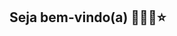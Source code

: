 ## Seja bem-vindo(a) 💜🐺🥀⭐

<!--
**ViDamares/ViDamares** is a ✨ _special_ ✨ repository because its `README.md` (this file) appears on your GitHub profile.

Eu sou a Damares Vitória
-Estou estudando na Alura;
-Estou me desenvolvendo na linguagem JavaScript
-Utilizo este espaço para min ha organização e compartiljhamento dos meus projetos desenvolvidos 
-->
